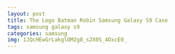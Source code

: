```yaml
---
layout: post
title: The Lego Batman Robin Samsung Galaxy S9 Case
tags: samsung galaxy s9
categories: samsung
img: 1JQcHEwGrLakglOM2g8_s2X0S_4OxcE0_
---
```

